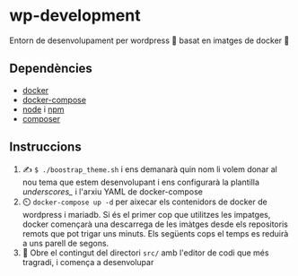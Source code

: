 # wp-development
Entorn de desenvolupament per wordpress 📰 basat en imatges de docker 🐋

## Dependències
- [docker](https://www.docker.com/)
- [docker-compose](https://docs.docker.com/compose/)
- [node](https://nodejs.org/en/) i [npm](https://www.npmjs.com/)
- [composer](https://getcomposer.org/)

## Instruccions
1. ✍️ `$ ./boostrap_theme.sh` i ens demanarà quin nom li volem donar al nou tema que estem desenvolupant i ens configurarà la plantilla *underscores_* i l'arxiu YAML de docker-compose
2. ⏲️ `docker-compose up -d` per aixecar els contenidors de docker de wordpress i mariadb. Si és el primer cop que utilitzes les impatges, docker començarà una descarrega de les imàtges desde els repositoris remots que pot trigar uns minuts. Els següents cops el temps es reduirà a uns parell de segons.
3. 🚀 Obre el contingut del directori `src/` amb l'editor de codi que més tragradi, i comença a desenvolupar

